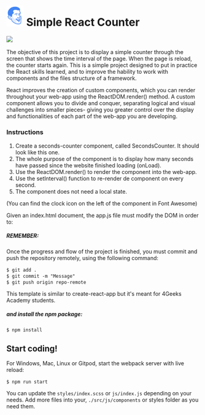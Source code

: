 # <img src="https://github.com/jesus-cano-ortega/js-introduction-exercises/blob/main/assets/resources/img/face.png" width="45" alt="Personal Logo"> Simple React Counter

<p>
  <a href="https://silver-butterfly-eibdih2e.ws-eu17.gitpod.io/"><img src="https://raw.githubusercontent.com/4GeeksAcademy/react-hello/master/open-in-gitpod.svg?sanitize=true" />
  </a>
</p>

The objective of this project is to display a simple counter through the screen that shows the time interval of the page. When the page is reload, the counter starts again.
This is a simple project designed to put in practice the React skills learned, and to improve the hability to work with components and the files structure of a framework.

React improves the creation of custom components, which you can render throughout your web-app using the ReactDOM.render() method. A custom component allows you to divide and conquer, separating logical and visual challenges into smaller pieces- giving you greater control over the display and functionalities of each part of the web-app you are developing.

### Instructions

1. Create a seconds-counter component, called SecondsCounter. It should look like this one.
2. The whole purpose of the component is to display how many seconds have passed since the website finished loading (onLoad).
3. Use the ReactDOM.render() to render the component into the web-app.
4. Use the setInterval() function to re-render de component on every second.
5. The component does not need a local state.

(You can find the clock icon on the left of the component in Font Awesome)

Given an index.html document, the app.js file must modify the DOM in order to:

##### REMEMBER: 

Once the progress and flow of the project is finished, you must commit and push the repository remotely, using the following command:

```
$ git add . 
$ git commit -m "Message"
$ git push origin repo-remote
```

This template is similar to create-react-app but it's meant for 4Geeks Academy students.

##### and install the npm package:
```
$ npm install
```
## Start coding!

For Windows, Mac, Linux or Gitpod, start the webpack server with live reload:
```
$ npm run start
```

You can update the `styles/index.scss` or `js/index.js` depending on your needs.
Add more files into your, `./src/js/components` or styles folder as you need them.